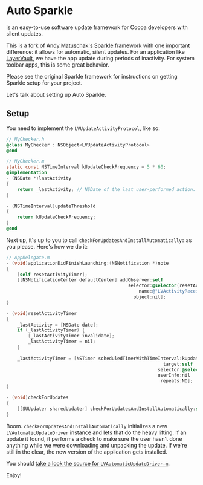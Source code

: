 # Auto Sparkle 
is an easy-to-use software update framework for Cocoa developers with silent updates.

This is a fork of [Andy Matuschak's Sparkle framework](https://github.com/andymatuschak/Sparkle) with one important difference: it 
allows for automatic, silent updates. For an application like [LayerVault](https://layervault.com), we have the app update during 
periods of inactivity. For system toolbar apps, this is some great behavior.

Please see the original Sparkle framework for instructions on getting Sparkle setup for your project.

Let's talk about setting up Auto Sparkle.

## Setup

You need to implement the `LVUpdateActivityProtocol`, like so:

```Objective-C
// MyChecker.h
@class MyChecker : NSObject<LVUpdateActivityProtocol>
@end

// MyChecker.m
static const NSTimeInterval kUpdateCheckFrequency = 5 * 60;
@implementation
- (NSDate *)lastActivity
{
    return _lastActivity; // NSDate of the last user-performed action.
}

- (NSTimeInterval)updateThreshold
{
    return kUpdateCheckFrequency;
}
@end 
```

Next up, it's up to you to call `checkForUpdatesAndInstallAutomatically:` as you please. Here's how we do it:

```Objective-C
// AppDelegate.m
- (void)applicationDidFinishLaunching:(NSNotification *)note
{
    [self resetActivityTimer];
    [[NSNotificationCenter defaultCenter] addObserver:self
                                             selector:@selector(resetActivityTimer)
                                                 name:@"LVActivityReceived"
                                               object:nil];
}

- (void)resetActivityTimer
{
    _lastActivity = [NSDate date];
    if (_lastActivityTimer) {
        [_lastActivityTimer invalidate];
        _lastActivityTimer = nil;
    }
    
    _lastActivityTimer = [NSTimer scheduledTimerWithTimeInterval:kUpdateCheckFrequency
                                                          target:self
                                                        selector:@selector(checkForUpdates)
                                                        userInfo:nil
                                                         repeats:NO];
}

- (void)checkForUpdates
{
    [[SUUpdater sharedUpdater] checkForUpdatesAndInstallAutomatically:self];
}
```

Boom. `checkForUpdatesAndInstallAutomatically` initializes a new `LVAutomaticUpdateDriver` instance and lets that do the heavy lifting.
If an update it found, it performs a check to make sure the user hasn't done anything while we were downloading and 
unpacking the update. If we're still in the clear, the new version of the application gets installed.

You should [take a look the source for `LVAutomaticUpdateDriver.m`](https://github.com/layervault/Sparkle/blob/master/LVAutomaticUpdateDriver.m).

Enjoy!
